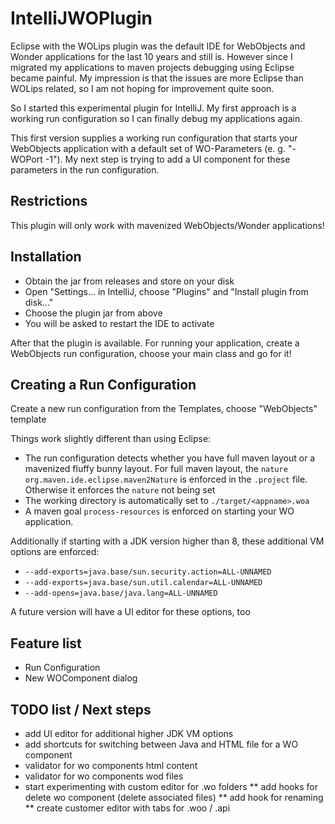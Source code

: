 # IntelliJWOPlugin

Eclipse with the WOLips plugin was the default IDE for WebObjects and Wonder applications for the last 10 years and still is.
However since I migrated my applications to maven projects debugging using Eclipse became painful.
My impression is that the issues are more Eclipse than WOLips related, so I am not hoping for improvement quite soon.

So I started this experimental plugin for IntelliJ. My first approach is a working run configuration so I can finally debug my applications again.

This first version supplies a working run configuration that starts your WebObjects application with a default set of WO-Parameters (e. g. "-WOPort -1"). My next step is trying to add a UI component for these parameters in the run configuration.


## Restrictions

This plugin will only work with mavenized WebObjects/Wonder applications!

## Installation

* Obtain the jar from releases and store on your disk
* Open "Settings... in IntelliJ, choose "Plugins" and "Install plugin from disk..."
* Choose the plugin jar from above
* You will be asked to restart the IDE to activate

After that the plugin is available. 
For running your application, create a WebObjects run configuration, choose your main class and go for it!

## Creating a Run Configuration

Create a new run configuration from the Templates, choose "WebObjects" template

Things work slightly different than using Eclipse:

* The run configuration detects whether you have full maven layout or
  a mavenized fluffy bunny layout. For full maven layout, the `nature` `org.maven.ide.eclipse.maven2Nature` is enforced in the `.project` file.
  Otherwise it enforces the `nature` not being set
* The working directory is automatically set to `./target/<appname>.woa`
* A maven goal `process-resources` is enforced on starting your WO application.

Additionally if starting with a JDK version higher than 8, these additional VM options are enforced:
* `--add-exports=java.base/sun.security.action=ALL-UNNAMED`
* `--add-exports=java.base/sun.util.calendar=ALL-UNNAMED`
* `--add-opens=java.base/java.lang=ALL-UNNAMED`

A future version will have a UI editor for these options, too

## Feature list
* Run Configuration 
* New WOComponent dialog

## TODO list / Next steps
* add UI editor for additional higher JDK VM options
* add shortcuts for switching between Java and HTML file for a WO component
* validator for wo components html content
* validator for wo components wod files
* start experimenting with custom editor for .wo folders
** add hooks for delete wo component (delete associated files)
** add hook for renaming
** create customer editor with tabs for .woo / .api
